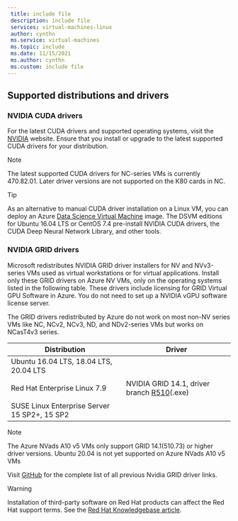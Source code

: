 ```yaml
---
 title: include file
 description: include file
 services: virtual-machines-linux
 author: cynthn
 ms.service: virtual-machines
 ms.topic: include
 ms.date: 11/15/2021
 ms.author: cynthn
 ms.custom: include file
---
```


## Supported distributions and drivers

### NVIDIA CUDA drivers

For the latest CUDA drivers and supported operating systems, visit the [NVIDIA](https://developer.nvidia.com/cuda-zone) website. Ensure that you install or upgrade to the latest supported CUDA drivers for your distribution. 

> [!NOTE]
> The latest supported CUDA drivers for NC-series VMs is currently 470.82.01. Later driver versions are not supported on the K80 cards in NC.
> 

> [!TIP]
> As an alternative to manual CUDA driver installation on a Linux VM, you can deploy an Azure [Data Science Virtual Machine](../articles/machine-learning/data-science-virtual-machine/overview.md) image. The DSVM editions for Ubuntu 16.04 LTS or CentOS 7.4 pre-install NVIDIA CUDA drivers, the CUDA Deep Neural Network Library, and other tools.


### NVIDIA GRID drivers

Microsoft redistributes NVIDIA GRID driver installers for NV and NVv3-series VMs used as virtual workstations or for virtual applications. Install only these GRID drivers on Azure NV VMs, only on the operating systems listed in the following table. These drivers include licensing for GRID Virtual GPU Software in Azure. You do not need to set up a NVIDIA vGPU software license server.

The GRID drivers redistributed by Azure do not work on most non-NV series VMs like NC, NCv2, NCv3, ND, and NDv2-series VMs but works on NCasT4v3 series.

|Distribution|Driver|
| --- | -- |
|Ubuntu 16.04 LTS, 18.04 LTS, 20.04 LTS<br/><br/>Red Hat Enterprise Linux 7.9<br/><br/>SUSE Linux Enterprise Server 15 SP2+, 15 SP2 | NVIDIA GRID 14.1, driver branch [R510](https://go.microsoft.com/fwlink/?linkid=874272)(.exe)|

> [!Note]
>The Azure NVads A10 v5 VMs only support GRID 14.1(510.73) or higher driver versions. 
>Ubuntu 20.04 is not yet supported on Azure NVads A10 v5 VMs


Visit [GitHub](https://github.com/Azure/azhpc-extensions/blob/master/NvidiaGPU/resources.json) for the complete list of all previous Nvidia GRID driver links.

> [!WARNING] 
> Installation of third-party software on Red Hat products can affect the Red Hat support terms. See the [Red Hat Knowledgebase article](https://access.redhat.com/articles/1067).
>
